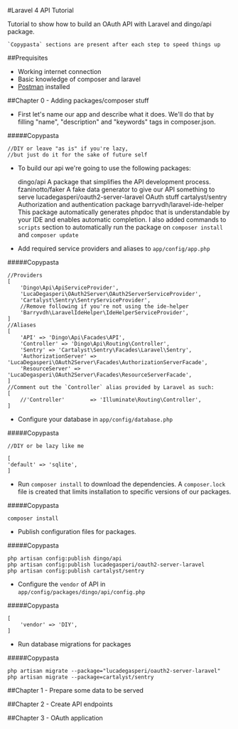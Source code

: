 #Laravel 4 API Tutorial

Tutorial to show how to build an OAuth API with Laravel and dingo/api package.

    `Copypasta` sections are present after each step to speed things up

##Prequisites

  * Working internet connection
  * Basic knowledge of composer and laravel
  * [Postman](http://www.getpostman.com/) installed


##Chapter 0 - Adding packages/composer stuff

- First let's name our app and describe what it does.
We'll do that by filling "name", "description" and "keywords" tags in
composer.json.

#####Copypasta

    //DIY or leave "as is" if you're lazy,
    //but just do it for the sake of future self



- To build our api we're going to use the following packages:


    dingo/api A package that simplifies the API development process.
    fzaninotto/faker A fake data generator to give our API something to serve
    lucadegasperi/oauth2-server-laravel OAuth stuff
    cartalyst/sentry Authorization and authentication package
    barryvdh/laravel-ide-helper This package automatically generates phpdoc
    that is understandable by your IDE and enables automatic completion. I also
    added commands to `scripts` section to automatically run the package on
    `composer install` and `composer update`

- Add required service providers and aliases to `app/config/app.php`

#####Copypasta

    //Providers
    [
        'Dingo\Api\ApiServiceProvider',
        'LucaDegasperi\OAuth2Server\OAuth2ServerServiceProvider',
        'Cartalyst\Sentry\SentryServiceProvider',
        //Remove following if you're not using the ide-helper
        'Barryvdh\LaravelIdeHelper\IdeHelperServiceProvider',
    ]
    //Aliases
    [
        'API' => 'Dingo\Api\Facades\API',
        'Controller' => 'Dingo\Api\Routing\Controller',
        'Sentry' => 'Cartalyst\Sentry\Facades\Laravel\Sentry',
        'AuthorizationServer' => 'LucaDegasperi\OAuth2Server\Facades\AuthorizationServerFacade',
        'ResourceServer' => 'LucaDegasperi\OAuth2Server\Facades\ResourceServerFacade',
    ]
    //Comment out the `Controller` alias provided by Laravel as such:
    [
    	//'Controller'        => 'Illuminate\Routing\Controller',
    ]



- Configure your database in `app/config/database.php`

#####Copypasta

    //DIY or be lazy like me

    [
    'default' => 'sqlite',
    ]



- Run `composer install` to download the dependencies. A `composer.lock` file
is created that limits installation to specific versions of our packages.

#####Copypasta

    composer install



- Publish configuration files for packages.

#####Copypasta

    php artisan config:publish dingo/api
    php artisan config:publish lucadegasperi/oauth2-server-laravel
    php artisan config:publish cartalyst/sentry


- Configure the `vendor` of API in `app/config/packages/dingo/api/config.php`

#####Copypasta

    [
        'vendor' => 'DIY',
    ]



- Run database migrations for packages

#####Copypasta

    php artisan migrate --package="lucadegasperi/oauth2-server-laravel"
    php artisan migrate --package=cartalyst/sentry


##Chapter 1 - Prepare some data to be served

##Chapter 2 - Create API endpoints

##Chapter 3 - OAuth application

